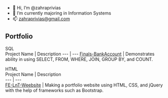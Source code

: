 - 👋 Hi, I’m @zahraprivias
- 🌱 I’m currently majoring in Information Systems
- 📫 zahraprivias@gmail.com

<!---
zahraprivias/zahraprivias is a ✨ special ✨ repository because its `README.md` (this file) appears on your GitHub profile.
You can click the Preview link to take a look at your changes.
--->

## Portfolio
SQL  
Project Name | Description
--- | ---
[Finals-BankAccount](https://github.com/zahraprivias/Finals-BankAccount) | Demonstrates ability in using SELECT, FROM, WHERE, JOIN, GROUP BY, and COUNT.  

HTML  
Project Name  | Description  
--- | ---  
[FE-LnT-Weebsite](https://github.com/zahraprivias/FE-LnT-Website) | Making a portfolio website using HTML, CSS, and jQuery with the help of frameworks such as Bootstrap.
